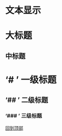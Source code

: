 文本显示
==
大标题
==
中标题
--
# ‘# ’ 一级标题
## ‘## ’ 二级标题
### ‘### ’ 三级标题


















                                    
[回到顶部](#文本显示)
